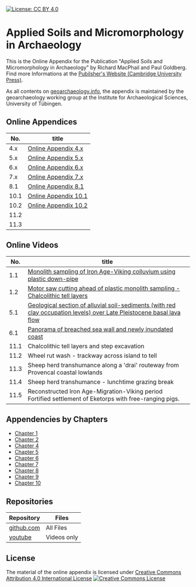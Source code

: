 [![License: CC BY 4.0](https://img.shields.io/badge/License-CC%20BY%204.0-lightgrey.svg)](https://creativecommons.org/licenses/by/4.0/)

# Applied Soils and Micromorphology in Archaeology


This is the Online Appendix for the Publication "Applied Soils and Micromorphology in Archaeology" by Richard MacPhail and Paul Goldberg. Find more Informations at the [Pubilsher's Website (Cambridge University Press)](https://www.cambridge.org/core/books/applied-soils-and-micromorphology-in-archaeology/69FE9D64A2C0E42E6B9997A7616635AC).

As all contents on [geoarchaeology.info](https://www.geoarchaeology.info), the appendix is maintained by the geoarchaeology working group at the Institute for Archaeological Sciences, University of Tübingen.

## Online Appendices

|No.|title|
|---|---|
|4.x|[Online Appendix 4.x](Chapter_04/Online_Appendix_4/Online_Appendix_4.md)|
|5.x|[Online Appendix 5.x](Chapter_05/Online_Appendix_5/Online_Appendix_5.md)|
|6.x|[Online Appendix 6.x](Chapter_06/Online_Appendix_6/Online_Appendix_6.md)|
|7.x|[Online Appendix 7.x](Chapter_07/Online_Appendix_7/Online_Appendix_7.md)|
|8.1|[Online Appendix 8.1](Chapter_08/Online_Appendix_8.1/Online_Appendix_8.1.md)|
|10.1|[Online Appendix 10.1](Chapter_10/Online_Appendix_10.1/Online_Appendix_10.1.md)|
|10.2|[Online Appendix 10.2](Chapter_10/Online_Appendix_10.2/Online_Appendix_10.2.md)|
|11.2||
|11.3||

## Online Videos

|No.|title|
|---|---|
|1.1|[Monolith sampling of Iron Age-Viking colluvium using plastic down-pipe](Chapter_01/Online_Video_1.1/Online_Video_1.1.md)|
|1.2|[Motor saw cutting ahead of plastic monolith sampling - Chalcolithic tell layers](Chapter_01/Online_Video_1.2/Online_Video_1.2.md)|
|5.1|[Geological section of alluvial soil-sediments (with red clay occupation levels) over Late Pleistocene basal lava flow](Chapter_05/Online_Video_5.1/Online_Video_5.1.md)|
|6.1|[Panorama of breached sea wall and newly inundated coast](Chapter_06/Online_Video_6.1/Online_Video_6.1.md)|
|11.1|Chalcolithic tell layers and step excavation|
|11.2|Wheel rut wash - trackway across island to tell|
|11.3|Sheep herd transhumance along a 'drai' routeway from Provencal coastal lowlands|
|11.4|Sheep herd transhumance - lunchtime grazing break|
|11.5|Reconstructed Iron Age-Migration-Viking period Fortified settlement of Eketorps with free-ranging pigs.|

## Appendencies by Chapters

* [Chapter 1](Chapter_01/Chapter_01.md)
* [Chapter 2](Chapter_02/Chapter_02.md)
* [Chapter 4](Chapter_04/Chapter_04.md)
* [Chapter 5](Chapter_05/Chapter_05.md)
* [Chapter 6](Chapter_06/Chapter_06.md)
* [Chapter 7](Chapter_07/Chapter_07.md)
* [Chapter 8](Chapter_08/Chapter_08.md)
* [Chapter 9](Chapter_09/Chapter_09.md)
* [Chapter 10](Chapter_10/Chapter_10.md)

## Repositories

|Repository|Files|
|---|---|
|[github.com](https://github.com/geoarchaeology/asma)|All Files|
|[youtube](https://www.youtube.com/playlist?list=PLy17Wlr-9m8LHwMGBUjg9hkD82B3XtP0c)|Videos only|

## License

The material of the online appendix is licensed under [Creative Commons Attribution 4.0 International License](http://creativecommons.org/licenses/by/4.0/)
[![Creative Commons License](https://i.creativecommons.org/l/by/4.0/88x31.png)](http://creativecommons.org/licenses/by/4.0/)